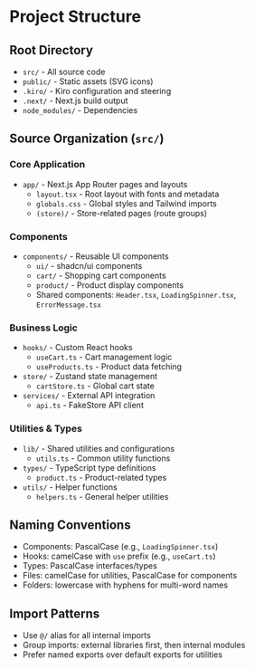 # Project Structure

## Root Directory

- `src/` - All source code
- `public/` - Static assets (SVG icons)
- `.kiro/` - Kiro configuration and steering
- `.next/` - Next.js build output
- `node_modules/` - Dependencies

## Source Organization (`src/`)

### Core Application

- `app/` - Next.js App Router pages and layouts
  - `layout.tsx` - Root layout with fonts and metadata
  - `globals.css` - Global styles and Tailwind imports
  - `(store)/` - Store-related pages (route groups)

### Components

- `components/` - Reusable UI components
  - `ui/` - shadcn/ui components
  - `cart/` - Shopping cart components
  - `product/` - Product display components
  - Shared components: `Header.tsx`, `LoadingSpinner.tsx`, `ErrorMessage.tsx`

### Business Logic

- `hooks/` - Custom React hooks
  - `useCart.ts` - Cart management logic
  - `useProducts.ts` - Product data fetching
- `store/` - Zustand state management
  - `cartStore.ts` - Global cart state
- `services/` - External API integration
  - `api.ts` - FakeStore API client

### Utilities & Types

- `lib/` - Shared utilities and configurations
  - `utils.ts` - Common utility functions
- `types/` - TypeScript type definitions
  - `product.ts` - Product-related types
- `utils/` - Helper functions
  - `helpers.ts` - General helper utilities

## Naming Conventions

- Components: PascalCase (e.g., `LoadingSpinner.tsx`)
- Hooks: camelCase with `use` prefix (e.g., `useCart.ts`)
- Types: PascalCase interfaces/types
- Files: camelCase for utilities, PascalCase for components
- Folders: lowercase with hyphens for multi-word names

## Import Patterns

- Use `@/` alias for all internal imports
- Group imports: external libraries first, then internal modules
- Prefer named exports over default exports for utilities
